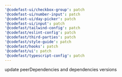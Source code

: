 ```yaml
---
'@codefast-ui/checkbox-group': patch
'@codefast-ui/number-input': patch
'@codefast-ui/day-picker': patch
'@codefast-ui/input': patch
'@codefast/tailwind-config': patch
'@codefast/eslint-config': patch
'@codefast/third-parties': patch
'@codefast/style-guide': patch
'@codefast/hooks': patch
'@codefast/ui': patch
'@codefast/typescript-config': patch
---
```


update peerDependencies and dependencies versions
